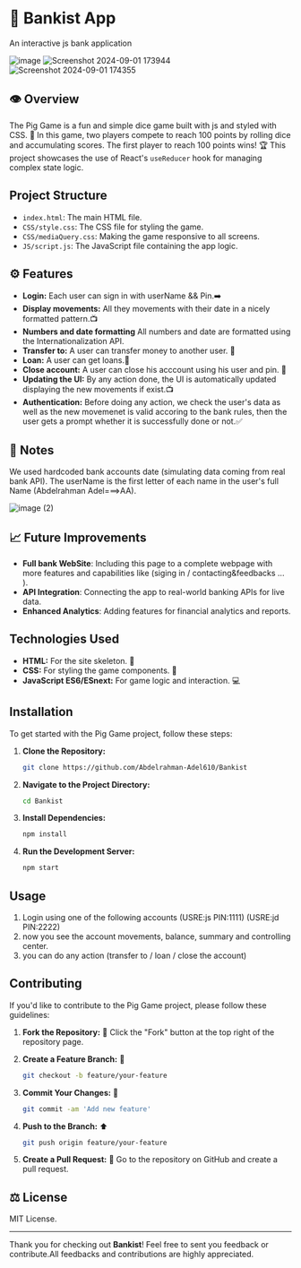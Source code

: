 
# 🏦 Bankist App
An interactive js bank application

![image](https://github.com/user-attachments/assets/c444b596-4529-4999-9e49-a483ded4994b)
![Screenshot 2024-09-01 173944](https://github.com/user-attachments/assets/1c8b8807-b618-424a-8eb3-1a7a19ece2db)
![Screenshot 2024-09-01 174355](https://github.com/user-attachments/assets/65d4c728-b4f6-44a1-9ea2-b7d53feb9623)


## 👁️ Overview

The Pig Game is a fun and simple dice game built with js and styled with CSS. 🎨 In this game, two players compete to reach 100 points by rolling dice and accumulating scores. The first player to reach 100 points wins! 🏆 This project showcases the use of React's `useReducer` hook for managing complex state logic.

  ## Project Structure 

- `index.html`: The main HTML file.
- `CSS/style.css`: The CSS file for styling the game.
- `CSS/mediaQuery.css`: Making the game responsive to all screens.
- `JS/script.js`: The JavaScript file containing the app logic.
  
## ⚙️ Features

- **Login:** Each user can sign in with userName && Pin.➡️
- **Display movements:** All they movements with their date in a nicely formatted pattern.📺
- **Numbers and date formatting** All numbers and date are formatted using the Internationalization API.
- **Transfer to:** A user can transfer money to another user. 🤝
- **Loan:** A user can get loans.🫰
- **Close account:** A user can close his acccount using his user and pin. 🚫
- **Updating the UI:** By any action done, the UI is automatically updated displaying the new movements if exist.📺
- **Authentication:** Before doing any action, we check the user's data as well as the new movemenet is valid accoring to the bank rules, then the user gets a prompt whether it is successfully done or not.✅
  
## 🔴 Notes
We used hardcoded bank accounts date (simulating data coming from real bank API).
The userName is the first letter of each name in the user's full Name (Abdelrahman Adel===>AA).


![image (2)](https://github.com/user-attachments/assets/99453700-4265-482e-992f-0e10c1ff1a26)

## 📈 Future Improvements

- **Full bank WebSite**: Including this page to a complete webpage with more features and capabilities like (siging in / contacting&feedbacks ... ).
- **API Integration**: Connecting the app to real-world banking APIs for live data.
- **Enhanced Analytics**: Adding features for financial analytics and reports.

## Technologies Used

- **HTML:** For the site skeleton. 🩻
- **CSS:** For styling the game components. 🎨
- **JavaScript ES6/ESnext:** For game logic and interaction. 💻
  
## Installation

To get started with the Pig Game project, follow these steps:

1. **Clone the Repository:**

   ```bash
   git clone https://github.com/Abdelrahman-Adel610/Bankist
   ```

2. **Navigate to the Project Directory:**

   ```bash
   cd Bankist
   ```

3. **Install Dependencies:**

   ```bash
   npm install
   ```

4. **Run the Development Server:**

   ```bash
   npm start
   ```

## Usage

1. Login using one of the following accounts (USRE:js   PIN:1111)      (USRE:jd   PIN:2222)
2. now you see the account movements, balance, summary and controlling center.
3. you can do any action (transfer to / loan / close the account)

   
## Contributing

If you'd like to contribute to the Pig Game project, please follow these guidelines:

1. **Fork the Repository:** 🍴
   Click the "Fork" button at the top right of the repository page.

2. **Create a Feature Branch:** 🌱

   ```bash
   git checkout -b feature/your-feature
   ```

3. **Commit Your Changes:** 💾

   ```bash
   git commit -am 'Add new feature'
   ```

4. **Push to the Branch:** ⬆️

   ```bash
   git push origin feature/your-feature
   ```

5. **Create a Pull Request:** 🔄
   Go to the repository on GitHub and create a pull request.


## ⚖️ License

MIT License.

---

Thank you for checking out **Bankist**! Feel free to sent you feedback or contribute.All feedbacks and contributions are highly appreciated.

